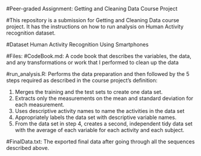 #Peer-graded Assignment: Getting and Cleaning Data Course Project

#This repository is a submission for Getting and Cleaning Data course project. It has the instructions on how to run analysis on Human Activity recognition dataset.

#Dataset
Human Activity Recognition Using Smartphones

#Files:
#CodeBook.md:
A code book that describes the variables, the data, and any transformations or work that I performed to clean up the data

#run_analysis.R:
Performs the data preparation and then followed by the 5 steps required as described in the course project’s definition:
1. Merges the training and the test sets to create one data set.
2. Extracts only the measurements on the mean and standard deviation for each measurement.
3. Uses descriptive activity names to name the activities in the data set
4. Appropriately labels the data set with descriptive variable names.
5. From the data set in step 4, creates a second, independent tidy data set with the average of each variable for each activity and each subject.

#FinalData.txt:
The exported final data after going through all the sequences described above.
